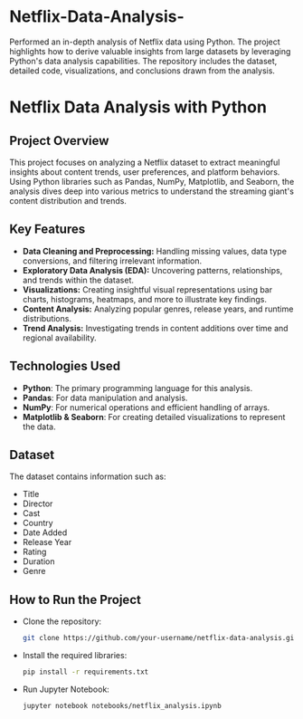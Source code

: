 # Netflix-Data-Analysis-
Performed an in-depth analysis of Netflix data using Python. The project highlights how to derive valuable insights from large datasets by leveraging Python's data analysis capabilities. The repository includes the dataset, detailed code, visualizations, and conclusions drawn from the analysis.

# Netflix Data Analysis with Python

## Project Overview
This project focuses on analyzing a Netflix dataset to extract meaningful insights about content trends, user preferences, and platform behaviors. Using Python libraries such as Pandas, NumPy, Matplotlib, and Seaborn, the analysis dives deep into various metrics to understand the streaming giant's content distribution and trends.

## Key Features
- **Data Cleaning and Preprocessing:** Handling missing values, data type conversions, and filtering irrelevant information.
- **Exploratory Data Analysis (EDA):** Uncovering patterns, relationships, and trends within the dataset.
- **Visualizations:** Creating insightful visual representations using bar charts, histograms, heatmaps, and more to illustrate key findings.
- **Content Analysis:** Analyzing popular genres, release years, and runtime distributions.
- **Trend Analysis:** Investigating trends in content additions over time and regional availability.

## Technologies Used
- **Python**: The primary programming language for this analysis.
- **Pandas**: For data manipulation and analysis.
- **NumPy**: For numerical operations and efficient handling of arrays.
- **Matplotlib & Seaborn**: For creating detailed visualizations to represent the data.

## Dataset
The dataset contains information such as:
- Title
- Director
- Cast
- Country
- Date Added
- Release Year
- Rating
- Duration
- Genre


## How to Run the Project

- Clone the repository:
   ```bash
   git clone https://github.com/your-username/netflix-data-analysis.git
- Install the required libraries:
   ```bash
   pip install -r requirements.txt
- Run Jupyter Notebook:
   ```bash
   jupyter notebook notebooks/netflix_analysis.ipynb



